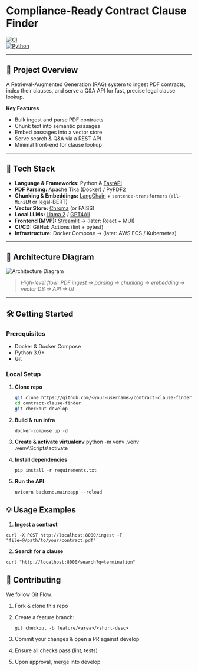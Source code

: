 # Compliance-Ready Contract Clause Finder

[![CI](https://github.com/rohit-shinde-03/contract-clause-finder/actions/workflows/ci.yml/badge.svg)](https://github.com/rohit-shinde-03/contract-clause-finder/actions/workflows/ci.yml)  
[![Python](https://img.shields.io/badge/Python-3.9%2B-blue.svg)](https://www.python.org/)

---

## 🤖 Project Overview

A Retrieval-Augmented Generation (RAG) system to ingest PDF contracts, index their clauses, and serve a Q&A API for fast, precise legal clause lookup.

**Key Features**  
- Bulk ingest and parse PDF contracts  
- Chunk text into semantic passages  
- Embed passages into a vector store  
- Serve search & Q&A via a REST API  
- Minimal front-end for clause lookup

---

## 🧰 Tech Stack

- **Language & Frameworks:** Python & [FastAPI](https://fastapi.tiangolo.com/)  
- **PDF Parsing:** Apache Tika (Docker) / PyPDF2  
- **Chunking & Embeddings:** [LangChain](https://github.com/langchain-ai/langchain) + `sentence-transformers` (`all-MiniLM` or legal-BERT)  
- **Vector Store:** [Chroma](https://github.com/chroma-core/chroma) (or FAISS)  
- **Local LLMs:** [Llama 2](https://huggingface.co/meta-llama) / [GPT4All](https://github.com/nomic-ai/gpt4all)  
- **Frontend (MVP):** [Streamlit](https://streamlit.io/) → (later: React + MUI)  
- **CI/CD:** GitHub Actions (lint + pytest)  
- **Infrastructure:** Docker Compose → (later: AWS ECS / Kubernetes)

---

## 📐 Architecture Diagram

![Architecture Diagram](docs/architecture.png)  
> *High-level flow: PDF ingest → parsing → chunking → embedding → vector DB → API → UI*

---

## 🛠️ Getting Started

### Prerequisites

- Docker & Docker Compose  
- Python 3.9+  
- Git

### Local Setup

1. **Clone repo**  
   ```bash
   git clone https://github.com/<your-username>/contract-clause-finder.git
   cd contract-clause-finder
   git checkout develop
   ```
   
2. **Build & run infra**
   ```
   docker-compose up -d
   ```
   
3. **Create & activate virtualenv**
   python -m venv .venv
   .venv\Scripts\activate
   
5. **Install dependencies**
   ```
   pip install -r requirements.txt
   ```
6. **Run the API**
   ```
   uvicorn backend.main:app --reload
   ```
## 💡 Usage Examples
1. **Ingest a contract**
  ```
  curl -X POST http://localhost:8000/ingest -F "file=@/path/to/your/contract.pdf"
  ```
2. **Search for a clause**
  ```
  curl "http://localhost:8000/search?q=termination"
  ```
## 🤝 Contributing
We follow Git Flow:

1. Fork & clone this repo

2. Create a feature branch:
   ```
   git checkout -b feature/<area>/<short-desc>
   ```
3. Commit your changes & open a PR against develop

4. Ensure all checks pass (lint, tests)

5. Upon approval, merge into develop
